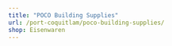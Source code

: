 ```yaml
---
title: "POCO Building Supplies"
url: /port-coquitlam/poco-building-supplies/
shop: Eisenwaren
---
```

